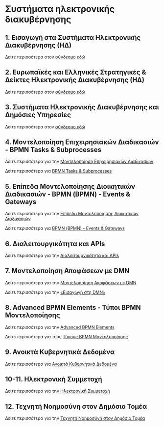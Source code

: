 # Συστήματα ηλεκτρονικής διακυβέρνησης

## 1. Εισαγωγή στα Συστήματα Ηλεκτρονικής Διακυβέρνησης (ΗΔ)

Δείτε περισσότερα στον [σύνδεσμο εδώ](1st_lecture.md)

## 2. Ευρωπαϊκές και Ελληνικές Στρατηγικές & Δείκτες Ηλεκτρονικής Διακυβέρνησης (ΗΔ)

Δείτε περισσότερα στον [σύνδεσμο εδώ](2nd_lecture.md)

## 3. Συστήματα Ηλεκτρονικής Διακυβέρνησης και Δημόσιες Υπηρεσίες

Δείτε περισσότερα στον [σύνδεσμο εδώ](3rd_lecture.md)

## 4. Μοντελοποίηση Επιχειρησιακών Διαδικασιών - BPMN Tasks & Subprocesses

Δείτε περισσότερα για την [Μοντελοποίηση Επιχειρησιακών Διαδικασιών](4th_lecture.md)

Δείτε περισσότερα για [BPMN Tasks & Subprocesses](4th_lecture_lab.md)

## 5. Επίπεδα Μοντελοποίησης Διοικητικών Διαδικασιών - ΒΡΜΝ (BPMN) - Events & Gateways 

Δείτε περισσότερα για την [Επίπεδα Μοντελοποίησης Διοικητικών Διαδικασιών](5th_lecture.md)

Δείτε περισσότερα για [ΒΡΜΝ (BPMN) - Events & Gateways ](5th_lecture_lab.md)

## 6. Διαλειτουργικότητα και APIs

Δείτε περισσότερα για την [Διαλειτουργικότητα και APIs](6th_lecture.md)

## 7. Μοντελοποίηση Αποφάσεων με DMN

Δείτε περισσότερα για την [Μοντελοποίηση Αποφάσεων με DMN](7th_lecture.md)

Δείτε περισσότερα για την [«Εισαγωγή στη DMN»](7th_lecture_DMN.md)

## 8. Advanced BPMN Elements - Τύποι BPMN Μοντελοποίησης

Δείτε περισσότερα για την [Advanced BPMN Elements](8th_lecture.md)

Δείτε περισσότερα για τους [Τύπους BPMN Μοντελοποίησης](8th_lecture_types.md)

## 9. Ανοικτά Κυβερνητικά Δεδομένα

Δείτε περισσότερα για [Ανοικτά Κυβερνητικά Δεδομένα](9th_lecture.md)

## 10-11. Ηλεκτρονική Συμμετοχή

Δείτε περισσότερα για την [Ηλεκτρονική Συμμετοχή](10th_11th_lectures.md)

## 12. Τεχνητή Νοημοσύνη στον Δημόσιο Τομέα

Δείτε περισσότερα για την [Τεχνητή Νοημοσύνη στον Δημόσιο Τομέα](12th_lecture.md)
